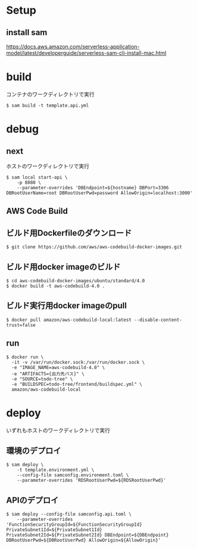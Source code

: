 # Setup

## install sam
https://docs.aws.amazon.com/serverless-application-model/latest/developerguide/serverless-sam-cli-install-mac.html

# build
コンテナのワークディレクトリで実行

```
$ sam build -t template.api.yml
```

# debug
## next
ホストのワークディレクトリで実行

```
$ sam local start-api \
    -p 8080 \
    --parameter-overrides 'DBEndpoint=${hostname} DBPort=3306 DBRootUserName=root DBRootUserPwd=password AllowOrigin=localhost:3000'
```

## AWS Code Build
## ビルド用Dockerfileのダウンロード
```
$ git clone https://github.com/aws/aws-codebuild-docker-images.git
```

## ビルド用docker imageのビルド
```
$ cd aws-codebuild-docker-images/ubuntu/standard/4.0
$ docker build -t aws-codebuild-4.0 .
```

## ビルド実行用docker imageのpull
```
$ docker pull amazon/aws-codebuild-local:latest --disable-content-trust=false
```

## run
```
$ docker run \
  -it -v /var/run/docker.sock:/var/run/docker.sock \
  -e "IMAGE_NAME=aws-codebuild-4.0" \
  -e "ARTIFACTS={出力先パス}" \
  -e "SOURCE=todo-tree" \
  -e "BUILDSPEC=todo-tree/frontend/buildspec.yml" \
  amazon/aws-codebuild-local
```

# deploy
いずれもホストのワークディレクトリで実行

## 環境のデプロイ

```
$ sam deploy \
    -t template.environment.yml \
    --config-file samconfig.environment.toml \
    --parameter-overrides 'RDSRootUserPwd=${RDSRootUserPwd}'
```

## APIのデプロイ

```
$ sam deploy --config-file samconfig.api.toml \
    --parameter-overrides 'FunctionSecurityGroupId=${FunctionSecurityGroupId} PrivateSubnet1Id=${PrivateSubnet1Id} PrivateSubnet2Id=${PrivateSubnet2Id} DBEndpoint=${DBEndpoint} DBRootUserPwd=${DBRootUserPwd} AllowOrigin=${AllowOrigin}'
```